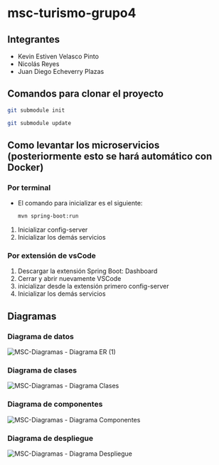 # msc-turismo-grupo4

## Integrantes
 - Kevin Estiven Velasco Pinto
 - Nicolás Reyes
 - Juan Diego Echeverry Plazas


## Comandos para clonar el proyecto
```bash
git submodule init
```

```bash
git submodule update
```

## Como levantar los microservicios (posteriormente esto se hará automático con Docker)

### Por terminal
 - El comando para inicializar es el siguiente:

    ```bash
    mvn spring-boot:run
    ```
1. Inicializar config-server
2. Inicializar los demás servicios

### Por extensión de vsCode
1. Descargar la extensión Spring Boot: Dashboard
2. Cerrar y abrir nuevamente VSCode
3. inicializar desde la extensión primero config-server
4. Inicializar los demás servicios

## Diagramas
### Diagrama de datos
![MSC-Diagramas - Diagrama ER (1)](https://github.com/user-attachments/assets/4c21a7f8-5e70-4aeb-a93c-5c34988910b0)
### Diagrama de clases
![MSC-Diagramas - Diagrama Clases](https://github.com/user-attachments/assets/6f70bdb7-d6ad-4af9-8008-98e068c5a0f2)
### Diagrama de componentes
![MSC-Diagramas - Diagrama Componentes](https://github.com/user-attachments/assets/f23734a6-885c-4bd6-b2a6-4c9713a92b71)
### Diagrama de despliegue
![MSC-Diagramas - Diagrama Despliegue](https://github.com/user-attachments/assets/6a506c12-9497-4167-bd44-79888095c8fa)
